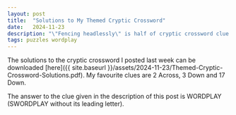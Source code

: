 ```yaml
---
layout: post
title:  "Solutions to My Themed Cryptic Crossword"
date:   2024-11-23
description: "\"Fencing headlessly\" is half of cryptic crossword clue (8)"
tags: puzzles wordplay
---
```


The solutions to the cryptic crossword I posted last week can be downloaded [here]({{ site.baseurl }}/assets/2024-11-23/Themed-Cryptic-Crossword-Solutions.pdf). My favourite clues are 2 Across, 3 Down and 17 Down.

The answer to the clue given in the description of this post is WORDPLAY (SWORDPLAY without its leading letter).